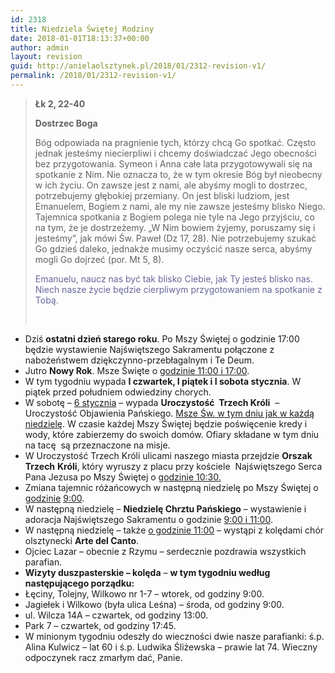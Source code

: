 ```yaml
---
id: 2318
title: Niedziela Świętej Rodziny
date: 2018-01-01T18:13:37+00:00
author: admin
layout: revision
guid: http://anielaolsztynek.pl/2018/01/2312-revision-v1/
permalink: /2018/01/2312-revision-v1/
---
```

> **Łk 2, 22-40**
> 
> **Dostrzec Boga**
> 
> Bóg odpowiada na pragnienie tych, którzy chcą Go spotkać. Często jednak jesteśmy niecierpliwi i chcemy doświadczać Jego obecności bez przygotowania. Symeon i Anna całe lata przygotowywali się na spotkanie z Nim. Nie oznacza to, że w tym okresie Bóg był nieobecny w ich życiu. On zawsze jest z nami, ale abyśmy mogli to dostrzec, potrzebujemy głębokiej przemiany. On jest bliski ludziom, jest Emanuelem, Bogiem z nami, ale my nie zawsze jesteśmy blisko Niego. Tajemnica spotkania z Bogiem polega nie tyle na Jego przyjściu, co na tym, że je dostrzeżemy. &#8222;W Nim bowiem żyjemy, poruszamy się i jesteśmy&#8221;, jak mówi Św. Paweł (Dz 17, 28). Nie potrzebujemy szukać Go gdzieś daleko, jednakże musimy oczyścić nasze serca, abyśmy mogli Go dojrzeć (por. Mt 5, 8).
> 
> <span style="color: #666699;">Emanuelu, naucz nas być tak blisko Ciebie, jak Ty jesteś blisko nas. Niech nasze życie będzie cierpliwym przygotowaniem na spotkanie z Tobą.</span>
> 
> &nbsp;

  * Dziś **ostatni dzień starego roku**. Po Mszy Świętej o godzinie 17:00 będzie wystawienie Najświętszego Sakramentu połączone z nabożeństwem dziękczynno-przebłagalnym i Te Deum.
  * Jutro **Nowy Rok**. Msze Święte o <span style="text-decoration: underline;">godzinie 11:00 i 17:00</span>.
  * W tym tygodniu wypada **I czwartek, I piątek i I sobota stycznia**. W piątek przed południem odwiedziny chorych.
  * W sobotę – <span style="text-decoration: underline;">6 stycznia</span> – wypada **Uroczystość  Trzech Króli**  – Uroczystość Objawienia Pańskiego. <span style="text-decoration: underline;">Msze Św. w tym dniu jak w każdą niedzielę</span>. W czasie każdej Mszy Świętej będzie poświęcenie kredy i wody, które zabierzemy do swoich domów. Ofiary składane w tym dniu na tacę  są przeznaczone na misje.
  * W Uroczystość Trzech Króli ulicami naszego miasta przejdzie **Orszak Trzech** **Króli**, który wyruszy z placu przy kościele  Najświętszego Serca Pana Jezusa po Mszy Świętej o <span style="text-decoration: underline;">godzinie 10:30.</span>
  * Zmiana tajemnic różańcowych w następną niedzielę po Mszy Świętej o <span style="text-decoration: underline;">godzinie</span> <span style="text-decoration: underline;">9:00</span>.
  * W następną niedzielę &#8211; **Niedzielę Chrztu Pańskiego** &#8211; wystawienie i adoracja Najświętszego Sakramentu o godzinie <span style="text-decoration: underline;">9:00 i 11:00</span>.
  * W następną niedzielę &#8211; także <span style="text-decoration: underline;">o godzinie 11:00</span> &#8211; wystąpi z kolędami chór olsztynecki **Arte del Canto**.
  * Ojciec Lazar &#8211; obecnie z Rzymu &#8211; serdecznie pozdrawia wszystkich parafian.
  * **Wizyty duszpasterskie – kolęda** – **w tym tygodniu według następującego porządku:**
  * Łęciny, Tolejny, Wilkowo nr 1-7 – wtorek, od godziny 9:00.
  * Jagiełek i Wilkowo (była ulica Leśna) – środa, od godziny 9:00.
  * ul. Wilcza 14A &#8211; czwartek, od godziny 13:00.
  * Park 7 &#8211; czwartek, od godziny 17:45.
  * W minionym tygodniu odeszły do wieczności dwie nasze parafianki: ś.p. Alina Kulwicz – lat 60 i ś.p. Ludwika Śliżewska &#8211; prawie lat 74. Wieczny odpoczynek racz zmarłym dać, Panie.